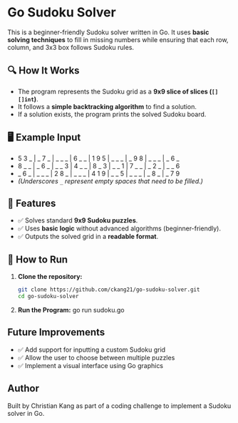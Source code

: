 # Go Sudoku Solver

This is a beginner-friendly Sudoku solver written in Go. It uses **basic solving techniques** to fill in missing numbers while ensuring that each row, column, and 3x3 box follows Sudoku rules.

## 🔍 How It Works
- The program represents the Sudoku grid as a **9x9 slice of slices (`[][]int`)**.
- It follows a **simple backtracking algorithm** to find a solution.
- If a solution exists, the program prints the solved Sudoku board.

## 🖥️ Example Input
- 5 3 _ | _ 7 _ | _ _ _ | 6 _ _ | 1 9 5 | _ _ _ | _ 9 8 | _ _ _ | _ 6 _
- 8 _ _ | _ 6 _ | _ _ 3 | 4 _ _ | 8 _ 3 | _ _ 1 | 7 _ _ | _ 2 _ | _ _ 6
- _ 6 _ | _ _ _ | 2 8 _ | _ _ _ | 4 1 9 | _ _ 5 | _ _ _ | _ 8 _ | _ 7 9
- _(Underscores `_` represent empty spaces that need to be filled.)_

## 🎯 Features
- ✅ Solves standard **9x9 Sudoku puzzles**.
- ✅ Uses **basic logic** without advanced algorithms (beginner-friendly).
- ✅ Outputs the solved grid in a **readable format**.

## 🚀 How to Run
1. **Clone the repository:**
   ```sh
   git clone https://github.com/ckang21/go-sudoku-solver.git
   cd go-sudoku-solver
2. **Run the Program:**
    go run sudoku.go


## Future Improvements
- ✅ Add support for inputting a custom Sudoku grid
- ✅ Allow the user to choose between multiple puzzles
- ✅ Implement a visual interface using Go graphics

## Author
Built by Christian Kang as part of a coding challenge to implement a Sudoku solver in Go.